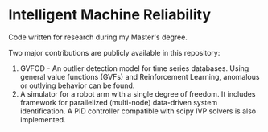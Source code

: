 # Intelligent Machine Reliability
Code written for research during my Master's degree. 

Two major contributions are publicly available in this repository:
1. GVFOD - An outlier detection model for time series databases. Using general value functions (GVFs) and Reinforcement Learning, anomalous or outlying behavior can be found.
2. A simulator for a robot arm with a single degree of freedom. It includes framework for parallelized (multi-node) data-driven system identification. A PID controller compatible with scipy IVP solvers is also implemented. 
